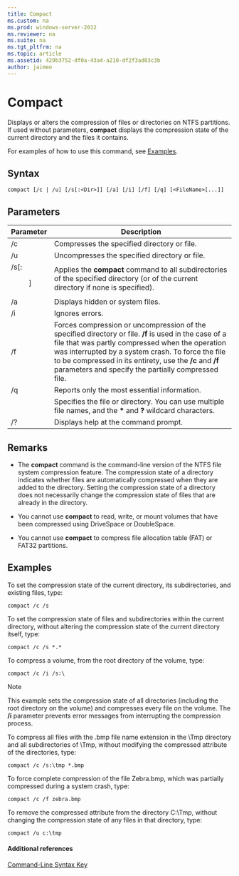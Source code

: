 ```yaml
---
title: Compact
ms.custom: na
ms.prod: windows-server-2012
ms.reviewer: na
ms.suite: na
ms.tgt_pltfrm: na
ms.topic: article
ms.assetid: 429b3752-df0a-43a4-a210-df2f3ad03c3b
author: jaimeo
---
```

# Compact
Displays or alters the compression of files or directories on NTFS partitions. If used without parameters, **compact** displays the compression state of the current directory and the files it contains.  
  
For examples of how to use this command, see [Examples](#BKMK_examples).  
  
## Syntax  
  
```  
compact [/c | /u] [/s[:<Dir>]] [/a] [/i] [/f] [/q] [<FileName>[...]]  
```  
  
## Parameters  
  
|Parameter|Description|  
|-------------|---------------|  
|\/c|Compresses the specified directory or file.|  
|\/u|Uncompresses the specified directory or file.|  
|\/s\[:<Dir>\]|Applies the **compact** command to all subdirectories of the specified directory \(or of the current directory if none is specified\).|  
|\/a|Displays hidden or system files.|  
|\/i|Ignores errors.|  
|\/f|Forces compression or uncompression of the specified directory or file. **\/f** is used in the case of a file that was partly compressed when the operation was interrupted by a system crash. To force the file to be compressed in its entirety, use the **\/c** and **\/f** parameters and specify the partially compressed file.|  
|\/q|Reports only the most essential information.|  
|<FileName>|Specifies the file or directory. You can use multiple file names, and the **\*** and **?** wildcard characters.|  
|\/?|Displays help at the command prompt.|  
  
## Remarks  
  
-   The **compact** command is the command\-line version of the NTFS file system compression feature. The compression state of a directory indicates whether files are automatically compressed when they are added to the directory. Setting the compression state of a directory does not necessarily change the compression state of files that are already in the directory.  
  
-   You cannot use **compact** to read, write, or mount volumes that have been compressed using DriveSpace or DoubleSpace.  
  
-   You cannot use **compact** to compress file allocation table \(FAT\) or FAT32 partitions.  
  
## <a name="BKMK_examples"></a>Examples  
To set the compression state of the current directory, its subdirectories, and existing files, type:  
  
```  
compact /c /s   
```  
  
To set the compression state of files and subdirectories within the current directory, without altering the compression state of the current directory itself, type:  
  
```  
compact /c /s *.*  
```  
  
To compress a volume, from the root directory of the volume, type:  
  
```  
compact /c /i /s:\  
```  
  
> [!NOTE]  
> This example sets the compression state of all directories \(including the root directory on the volume\) and compresses every file on the volume. The **\/i** parameter prevents error messages from interrupting the compression process.  
  
To compress all files with the .bmp file name extension in the \\Tmp directory and all subdirectories of \\Tmp, without modifying the compressed attribute of the directories, type:  
  
```  
compact /c /s:\tmp *.bmp  
```  
  
To force complete compression of the file Zebra.bmp, which was partially compressed during a system crash, type:  
  
```  
compact /c /f zebra.bmp  
```  
  
To remove the compressed attribute from the directory C:\\Tmp, without changing the compression state of any files in that directory, type:  
  
```  
compact /u c:\tmp  
```  
  
#### Additional references  
[Command-Line Syntax Key](Command-Line-Syntax-Key.md)  
  

